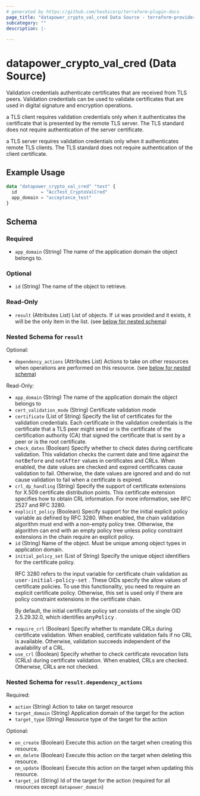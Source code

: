 ```yaml
---
# generated by https://github.com/hashicorp/terraform-plugin-docs
page_title: "datapower_crypto_val_cred Data Source - terraform-provider-datapower"
subcategory: ""
description: |-
  
---
```


# datapower_crypto_val_cred (Data Source)

<p>Validation credentials authenticate certificates that are received from TLS peers. Validation credentials can be used to validate certificates that are used in digital signature and encryption operations.</p><p>a TLS client requires validation credentials only when it authenticates the certificate that is presented by the remote TLS server. The TLS standard does not require authentication of the server certificate.</p><p>a TLS server requires validation credentials only when it authenticates remote TLS clients. The TLS standard does not require authentication of the client certificate.</p>

## Example Usage

```terraform
data "datapower_crypto_val_cred" "test" {
  id         = "AccTest_CryptoValCred"
  app_domain = "acceptance_test"
}
```

<!-- schema generated by tfplugindocs -->
## Schema

### Required

- `app_domain` (String) The name of the application domain the object belongs to.

### Optional

- `id` (String) The name of the object to retrieve.

### Read-Only

- `result` (Attributes List) List of objects. If `id` was provided and it exists, it will be the only item in the list. (see [below for nested schema](#nestedatt--result))

<a id="nestedatt--result"></a>
### Nested Schema for `result`

Optional:

- `dependency_actions` (Attributes List) Actions to take on other resources when operations are performed on this resource. (see [below for nested schema](#nestedatt--result--dependency_actions))

Read-Only:

- `app_domain` (String) The name of the application domain the object belongs to
- `cert_validation_mode` (String) Certificate validation mode
- `certificate` (List of String) Specify the list of certificates for the validation credentials. Each certificate in the validation credentials is the certificate that a TLS peer might send or is the certificate of the certification authority (CA) that signed the certificate that is sent by a peer or is the root certificate.
- `check_dates` (Boolean) Specify whether to check dates during certificate validation. This validation checks the current date and time against the <tt>notBefore</tt> and <tt>notAfter</tt> values in certificates and CRLs. When enabled, the date values are checked and expired certificates cause validation to fail. Otherwise, the date values are ignored and and do not cause validation to fail when a certificate is expired.
- `crl_dp_handling` (String) Specify the support of certificate extensions for X.509 certificate distribution points. This certificate extension specifies how to obtain CRL information. For more information, see RFC 2527 and RFC 3280.
- `explicit_policy` (Boolean) Specify support for the initial explicit policy variable as defined by RFC 3280. When enabled, the chain validation algorithm must end with a non-empty policy tree. Otherwise, the algorithm can end with an empty policy tree unless policy constraint extensions in the chain require an explicit policy.
- `id` (String) Name of the object. Must be unique among object types in application domain.
- `initial_policy_set` (List of String) Specify the unique object identifiers for the certificate policy. <p>RFC 3280 refers to the input variable for certificate chain validation as <tt>user-initial-policy-set</tt> . These OIDs specify the allow values of certificate policies. To use this functionality, you need to require an explicit certificate policy. Otherwise, this set is used only if there are policy constraint extensions in the certificate chain.</p><p>By default, the initial certificate policy set consists of the single OID 2.5.29.32.0, which identifies <tt>anyPolicy</tt> .</p>
- `require_crl` (Boolean) Specify whether to mandate CRLs during certificate validation. When enabled, certificate validation fails if no CRL is available. Otherwise, validation succeeds independent of the availability of a CRL.
- `use_crl` (Boolean) Specify whether to check certificate revocation lists (CRLs) during certificate validation. When enabled, CRLs are checked. Otherwise, CRLs are not checked.

<a id="nestedatt--result--dependency_actions"></a>
### Nested Schema for `result.dependency_actions`

Required:

- `action` (String) Action to take on target resource
- `target_domain` (String) Application domain of the target for the action
- `target_type` (String) Resource type of the target for the action

Optional:

- `on_create` (Boolean) Execute this action on the target when creating this resource.
- `on_delete` (Boolean) Execute this action on the target when deleting this resource.
- `on_update` (Boolean) Execute this action on the target when updating this resource.
- `target_id` (String) Id of the target for the action (required for all resources except `datapower_domain`)
